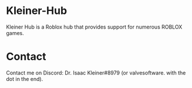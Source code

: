 # Kleiner-Hub
Kleiner Hub is a Roblox hub that provides support for numerous ROBLOX games.

# Contact
Contact me on Discord: Dr. Isaac Kleiner#8979 (or valvesoftware. with the dot in the end).
